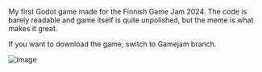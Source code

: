 My first Godot game made for the Finnish Game Jam 2024. The code is barely readable and game itself is quite unpolished, but the meme is what makes it great.

If you want to download the game, switch to Gamejam branch.

![image](https://github.com/Jackgito/DancingToothless/assets/102518689/42b04cb0-f78a-4fa3-87f5-4bbd12eed15e)
